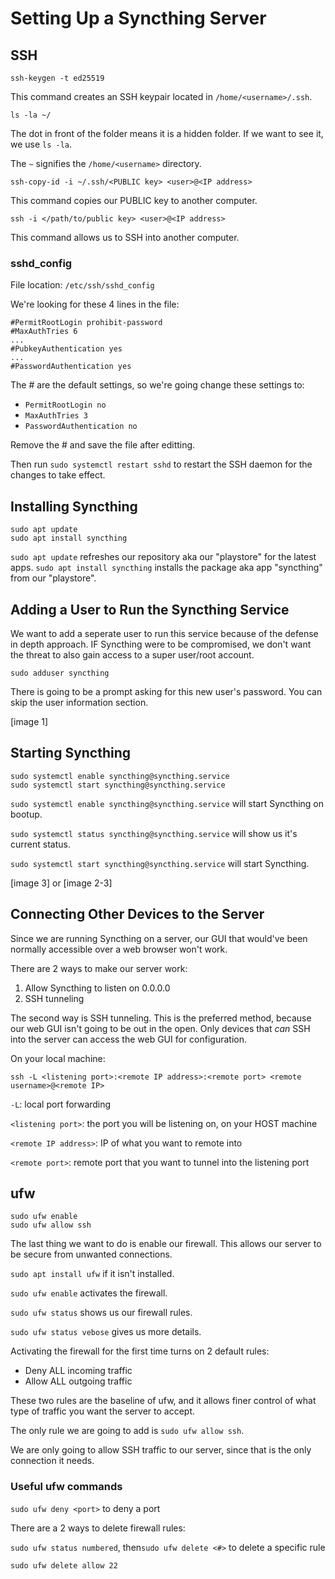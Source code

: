 # Setting Up a Syncthing Server

## SSH
```shell=
ssh-keygen -t ed25519
```
This command creates an SSH keypair located in ```/home/<username>/.ssh```.

```shell=
ls -la ~/
```
The dot in front of the folder means it is a hidden folder. If we want to see it, we use ```ls -la```.

The ```~``` signifies the ```/home/<username>``` directory.

```shell=
ssh-copy-id -i ~/.ssh/<PUBLIC key> <user>@<IP address>
```
This command copies our PUBLIC key to another computer.

```shell=
ssh -i </path/to/public key> <user>@<IP address>
```
This command allows us to SSH into another computer.

### sshd_config
File location: ```/etc/ssh/sshd_config```

We're looking for these 4 lines in the file:
```shell=
#PermitRootLogin prohibit-password
#MaxAuthTries 6
...
#PubkeyAuthentication yes
...
#PasswordAuthentication yes
```

The # are the default settings, so we're going change these settings to:
- ```PermitRootLogin no```
- ```MaxAuthTries 3```
- ```PasswordAuthentication no```

Remove the # and save the file after editting.

Then run ```sudo systemctl restart sshd``` to restart the SSH daemon for the changes to take effect.

## Installing Syncthing
```shell=
sudo apt update
sudo apt install syncthing
```
```sudo apt update``` refreshes our repository aka our "playstore" for the latest apps.
```sudo apt install syncthing``` installs the package aka app "syncthing" from our "playstore".

## Adding a User to Run the Syncthing Service
We want to add a seperate user to run this service because of the defense in depth approach. IF Syncthing were to be compromised, we don't want the threat to also gain access to a super user/root account.
```shell=
sudo adduser syncthing
```
There is going to be a prompt asking for this new user's password. You can skip the user information section.

[image 1]

## Starting Syncthing
```shell=
sudo systemctl enable syncthing@syncthing.service
sudo systemctl start syncthing@syncthing.service
```

```sudo systemctl enable syncthing@syncthing.service``` will start Syncthing on bootup.

```sudo systemctl status syncthing@syncthing.service``` will show us it's current status.

```sudo systemctl start syncthing@syncthing.service``` will start Syncthing.

[image 3] or [image 2-3]

## Connecting Other Devices to the Server
Since we are running Syncthing on a server, our GUI that would've been normally accessible over a web browser won't work.

There are 2 ways to make our server work:
1. Allow Syncthing to listen on 0.0.0.0
2. SSH tunneling

The second way is SSH tunneling. This is the preferred method, because our web GUI isn't going to be out in the open. Only devices that *can* SSH into the server can access the web GUI for configuration.

On your local machine:
```shell=
ssh -L <listening port>:<remote IP address>:<remote port> <remote username>@<remote IP>
```

```-L```: local port forwarding

```<listening port>```: the port you will be listening on, on your HOST machine

```<remote IP address>```: IP of what you want to remote into

```<remote port>```: remote port that you want to tunnel into the listening port 


## ufw
```shell=
sudo ufw enable
sudo ufw allow ssh
```

The last thing we want to do is enable our firewall. This allows our server to be secure from unwanted connections.

```sudo apt install ufw``` if it isn't installed.

```sudo ufw enable``` activates the firewall.

```sudo ufw status``` shows us our firewall rules.

```sudo ufw status vebose``` gives us more details.

Activating the firewall for the first time turns on 2 default rules:
- Deny ALL incoming traffic
- Allow ALL outgoing traffic

These two rules are the baseline of ufw, and it allows finer control of what type of traffic you want the server to accept.

The only rule we are going to add is ```sudo ufw allow ssh```.

We are only going to allow SSH traffic to our server, since that is the only connection it needs.

### Useful ufw commands
```sudo ufw deny <port>``` to deny a port

There are a 2 ways to delete firewall rules:

```sudo ufw status numbered```, then```sudo ufw delete <#>``` to delete a specific rule

```sudo ufw delete allow 22```
